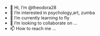 - 👋 Hi, I’m @theodora28
- 👀 I’m interested in psychology,art, zumba 
- 🌱 I’m currently learning to fly
- 💞️ I’m looking to collaborate on ...
- 📫 How to reach me ...

<!---
theodora28/theodora28 is a ✨ special ✨ repository because its `README.md` (this file) appears on your GitHub profile.
You can click the Preview link to take a look at your changes.
--->

